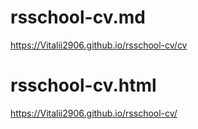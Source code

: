 # rsschool-cv.md
https://Vitalii2906.github.io/rsschool-cv/cv

# rsschool-cv.html
https://Vitalii2906.github.io/rsschool-cv/
